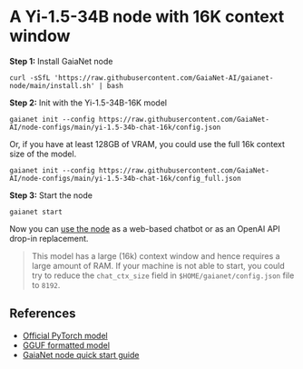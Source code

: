 # A Yi-1.5-34B node with 16K context window

**Step 1:** Install GaiaNet node

```
curl -sSfL 'https://raw.githubusercontent.com/GaiaNet-AI/gaianet-node/main/install.sh' | bash
```

**Step 2:** Init with the Yi-1.5-34B-16K model

```
gaianet init --config https://raw.githubusercontent.com/GaiaNet-AI/node-configs/main/yi-1.5-34b-chat-16k/config.json
```
Or, if you have at least 128GB of VRAM, you could use the full 16k context size of the model.

```
gaianet init --config https://raw.githubusercontent.com/GaiaNet-AI/node-configs/main/yi-1.5-34b-chat-16k/config_full.json
```

**Step 3:** Start the node

```
gaianet start
```

Now you can [use the node](https://docs.gaianet.ai/user-guide/mynode) as a web-based chatbot or as an OpenAI API drop-in replacement.

> This model has a large (16k) context window and hence requires a large amount of RAM. If your machine is not able to start, you could try to reduce the `chat_ctx_size` field in `$HOME/gaianet/config.json` file to `8192`.

## References

* [Official PyTorch model](https://huggingface.co/01-ai/Yi-1.5-34B-Chat-16K)
* [GGUF formatted model](https://huggingface.co/gaianet/Yi-1.5-34B-Chat-16K-GGUF)
* [GaiaNet node quick start guide](https://docs.gaianet.ai/node-guide/quick-start)
